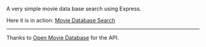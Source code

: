 A very simple movie data base search using Express.

Here it is in action:  [Movie Database Search](https://webdevbootcamp-jtap.c9users.io)

---

Thanks to [Open Movie Database](http://www.omdbapi.com) for the API.  
